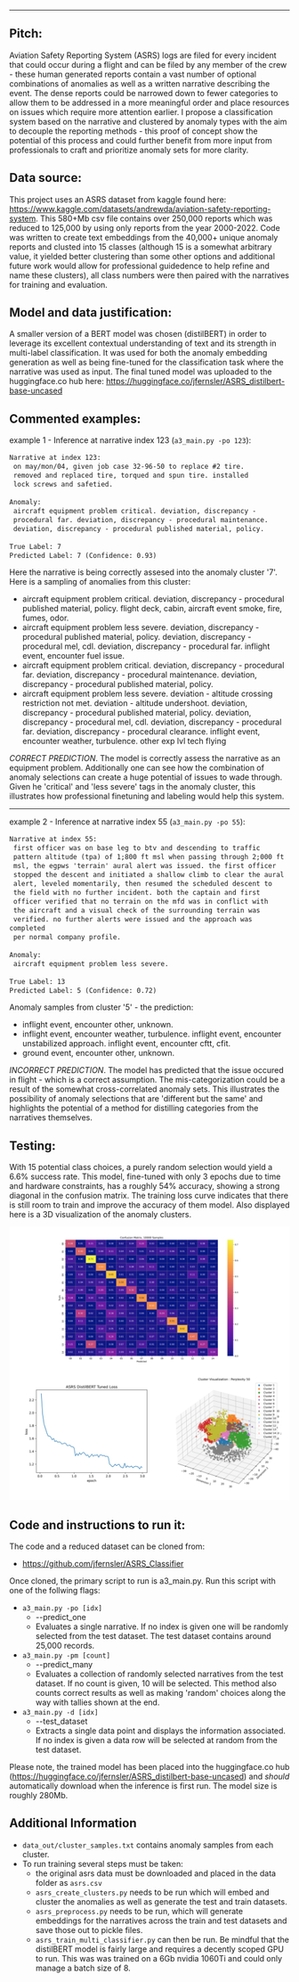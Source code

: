 ___

## Pitch: 
Aviation Safety Reporting System (ASRS) logs are filed for every incident that could occur during a flight and can be filed by any member of the crew - these human generated reports contain a vast number of optional combinations of anomalies as well as a written narrative describing the event. The dense reports could be narrowed down to fewer categories to allow them to be addressed in a more meaningful order and place resources on issues which require more attention earlier. I propose a classification system based on the narrative and clustered by anomaly types with the aim to decouple the reporting methods - this proof of concept show the potential of this process and could further benefit from more input from professionals to craft and prioritize anomaly sets for more clarity.

## Data source:
This project uses an ASRS dataset from kaggle found here: https://www.kaggle.com/datasets/andrewda/aviation-safety-reporting-system. This 580+Mb csv file contains over 250,000 reports which was reduced to 125,000 by using only reports from the year 2000-2022. Code was written to create text embeddings from the 40,000+ unique anomaly reports and clusted into 15 classes (although 15 is a somewhat arbitrary value, it yielded better clustering than some other options and additional future work would allow for professional guidedence to help refine and name these clusters), all class numbers were then paired with the narratives for training and evaluation.

## Model and data justification:
A smaller version of a BERT model was chosen (distilBERT) in order to leverage its excellent contextual understanding of text and its strength in multi-label classification. It was used for both the anomaly embedding generation as well as being fine-tuned for the classification task where the narrative was used as input. The final tuned model was uploaded to the huggingface.co hub here:  https://huggingface.co/jfernsler/ASRS_distilbert-base-uncased

## Commented examples:
example 1 - Inference at narrative index 123 (```a3_main.py -po 123```):
```
Narrative at index 123:
 on may/mon/04, given job case 32-96-50 to replace #2 tire. 
 removed and replaced tire, torqued and spun tire. installed 
 lock screws and safetied.

Anomaly:
 aircraft equipment problem critical. deviation, discrepancy - 
 procedural far. deviation, discrepancy - procedural maintenance. 
 deviation, discrepancy - procedural published material, policy.

True Label: 7
Predicted Label: 7 (Confidence: 0.93)
```

Here the narrative is being correctly assesed into the anomaly cluster '7'. Here is a sampling of anomalies from this cluster:

* aircraft equipment problem critical. deviation, discrepancy - procedural published material, policy. flight deck, cabin, aircraft event smoke, fire, fumes, odor.
* aircraft equipment problem less severe. deviation, discrepancy - procedural published material, policy. deviation, discrepancy - procedural mel, cdl. deviation, discrepancy - procedural far. inflight event, encounter fuel issue.
* aircraft equipment problem critical. deviation, discrepancy - procedural far. deviation, discrepancy - procedural maintenance. deviation, discrepancy - procedural published material, policy.
* aircraft equipment problem less severe. deviation - altitude crossing restriction not met. deviation - altitude undershoot. deviation, discrepancy - procedural published material, policy. deviation, discrepancy - procedural mel, cdl. deviation, discrepancy - procedural far. deviation, discrepancy - procedural clearance. inflight event, encounter weather, turbulence. other exp lvl tech flying

_CORRECT PREDICTION_. The model is correctly assess the narrative as an equipment problem. Additionally one can see how the combination of anomaly selections can create a huge potential of issues to wade through. Given he 'critical' and 'less severe' tags in the anomaly cluster, this illustrates how professional finetuning and labeling would help this system.
___
example 2 - Inference at narrative index 55 (```a3_main.py -po 55```):
```
Narrative at index 55:
 first officer was on base leg to btv and descending to traffic 
 pattern altitude (tpa) of 1;800 ft msl when passing through 2;000 ft 
 msl, the egpws 'terrain' aural alert was issued. the first officer 
 stopped the descent and initiated a shallow climb to clear the aural 
 alert, leveled momentarily, then resumed the scheduled descent to 
 the field with no further incident. both the captain and first 
 officer verified that no terrain on the mfd was in conflict with 
 the aircraft and a visual check of the surrounding terrain was 
 verified. no further alerts were issued and the approach was completed 
 per normal company profile.

Anomaly:
 aircraft equipment problem less severe.

True Label: 13
Predicted Label: 5 (Confidence: 0.72)
```

Anomaly samples from cluster '5' - the prediction:
* inflight event, encounter other, unknown.
* inflight event, encounter weather, turbulence. inflight event, encounter unstabilized approach. inflight event, encounter cftt, cfit.
* ground event, encounter other, unknown.

_INCORRECT PREDICTION_. The model has predicted that the issue occured in flight - which is a correct assumption. The mis-categorization could be a result of the somewhat cross-correlated anomaly sets. This illustrates the possibility of anomaly selections that are 'different but the same' and highlights the potential of a method for distilling categories from the narratives themselves.

## Testing:
With 15 potential class choices, a purely random selection would yield a 6.6% success rate. This model, fine-tuned with only 3 epochs due to time and hardware constraints, has a roughly 54% accuracy, showing a strong diagonal in the confusion matrix. The training loss curve indicates that there is still room to train and improve the accuracy of them model. Also displayed here is a 3D visualization of the anomaly clusters.

![Charts from testing](charts/collected_charts.png)

## Code and instructions to run it:
The code and a reduced dataset can be cloned from: 
* https://github.com/jfernsler/ASRS_Classifier

Once cloned, the primary script to run is a3_main.py. Run this script with one of the follwing flags:
* ```a3_main.py -po [idx]```
    * --predict_one
    * Evaluates a single narrative. If no index is given one will be randomly selected from the test dataset. The test dataset contains around 25,000 records.
* ```a3_main.py -pm [count]```
    * --predict_many
    * Evaluates a collection of randomly selected narratives from the test dataset. If no count is given, 10 will be selected. This method also counts correct results as well as making 'random' choices along the way with tallies shown at the end.
* ```a3_main.py -d [idx]```
    * --test_dataset
    * Extracts a single data point and displays the information associated. If no index is given a data row will be selected at random from the test dataset.

Please note, the trained model has been placed into the huggingface.co hub (https://huggingface.co/jfernsler/ASRS_distilbert-base-uncased) and *should* automatically download when the inference is first run. The model size is roughly 280Mb. 

## Additional Information
* ```data_out/cluster_samples.txt``` contains anomaly samples from each cluster.
* To run training several steps must be taken:
    * the original asrs data must be downloaded and placed in the data folder as ```asrs.csv```
    * ```asrs_create_clusters.py``` needs to be run which will embed and cluster the anomalies as well as generate the test and train datasets.
    * ```asrs_preprocess.py``` needs to be run, which will generate embeddings for the narratives across the train and test datasets and save those out to pickle files.
    * ```asrs_train_multi_classifier.py``` can then be run. Be mindful that the distilBERT model is fairly large and requires a decently scoped GPU to run. This was was trained on a 6Gb nvidia 1060Ti and could only manage a batch size of 8. 
